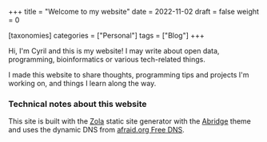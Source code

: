+++
title = "Welcome to my website"
date = 2022-11-02
draft = false
weight = 0

[taxonomies]
categories = ["Personal"]
tags = ["Blog"]
+++

Hi, I'm Cyril and this is my website! I may write about open data, programming, bioinformatics or various tech-related things.

I made this website to share thoughts, programming tips and projects I'm working on, and things I learn along the way.

### Technical notes about this website

This site is built with the [Zola](https://www.getzola.org) static site generator with the [Abridge](https://github.com/jieiku/abridge/) theme and uses the dynamic DNS from [afraid.org Free DNS](https://freedns.afraid.org/).
